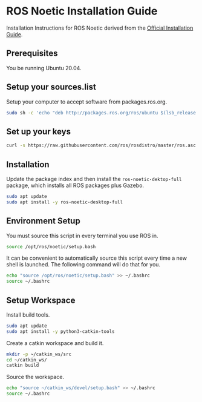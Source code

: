 # ROS Noetic Installation Guide
Installation Instructions for ROS Noetic derived from the [Official Installation Guide](http://wiki.ros.org/noetic/Installation/Ubuntu).

## Prerequisites
You be running Ubuntu 20.04.

## Setup your sources.list
Setup your computer to accept software from packages.ros.org.
```bash
sudo sh -c 'echo "deb http://packages.ros.org/ros/ubuntu $(lsb_release -sc) main" > /etc/apt/sources.list.d/ros-latest.list'
```

## Set up your keys
```bash
curl -s https://raw.githubusercontent.com/ros/rosdistro/master/ros.asc | sudo apt-key add -
```

## Installation
Update the package index and then install the `ros-noetic-dektop-full` package, which installs all ROS packages plus Gazebo.
```bash
sudo apt update
sudo apt install -y ros-noetic-desktop-full
```

## Environment Setup
You must source this script in every terminal you use ROS in.
```bash
source /opt/ros/noetic/setup.bash
```

It can be convenient to automatically source this script every time a new shell is launched. The following command will do that for you.
```bash
echo "source /opt/ros/noetic/setup.bash" >> ~/.bashrc
source ~/.bashrc
```

## Setup Workspace
Install build tools.
```bash
sudo apt update
sudo apt install -y python3-catkin-tools
```

Create a catkin workspace and build it.
```bash
mkdir -p ~/catkin_ws/src
cd ~/catkin_ws/
catkin build
```

Source the workspace.
```bash
echo "source ~/catkin_ws/devel/setup.bash" >> ~/.bashrc
source ~/.bashrc
```